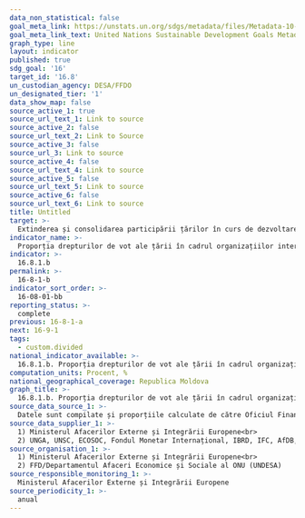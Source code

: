 ```yaml
---
data_non_statistical: false
goal_meta_link: https://unstats.un.org/sdgs/metadata/files/Metadata-10-06-01.pdf
goal_meta_link_text: United Nations Sustainable Development Goals Metadata (pdf 1361kB)
graph_type: line
layout: indicator
published: true
sdg_goal: '16'
target_id: '16.8'
un_custodian_agency: DESA/FFDO
un_designated_tier: '1'
data_show_map: false
source_active_1: true
source_url_text_1: Link to source
source_active_2: false
source_url_text_2: Link to Source
source_active_3: false
source_url_3: Link to source
source_active_4: false
source_url_text_4: Link to source
source_active_5: false
source_url_text_5: Link to source
source_active_6: false
source_url_text_6: Link to source
title: Untitled
target: >-
  Extinderea și consolidarea participării țărilor în curs de dezvoltare în instituțiile de guvernare globală
indicator_name: >-
  Proporția drepturilor de vot ale țării în cadrul organizațiilor internaționale
indicator: >-
  16.8.1.b
permalink: >-
  16-8-1-b
indicator_sort_order: >-
  16-08-01-bb
reporting_status: >-
  complete
previous: 16-8-1-a
next: 16-9-1
tags:
  - custom.divided
national_indicator_available: >-
  16.8.1.b. Proporția drepturilor de vot ale țării în cadrul organizațiilor internaționale
computation_units: Procent, %
national_geographical_coverage: Republica Moldova
graph_title: >-
  16.8.1.b. Proporția drepturilor de vot ale țării în cadrul organizațiilor internaționale
source_data_source_1: >-
  Datele sunt compilate și proporțiile calculate de către Oficiul Finanțare pentru Dezvoltare, Departamentul pentru Afaceri Economice și Sociale al Națiunilor Unite.
source_data_supplier_1: >-
  1) Ministerul Afacerilor Externe și Integrării Europene<br> 
  2) UNGA, UNSC, ECOSOC, Fondul Monetar Internațional, IBRD, IFC, AfDB, ADB, IADB, Organizația Mondială a Comerțului (WTO), FSB
source_organisation_1: >-
  1) Ministerul Afacerilor Externe și Integrării Europene<br> 
  2) FFD/Departamentul Afaceri Economice și Sociale al ONU (UNDESA)
source_responsible_monitoring_1: >-
  Ministerul Afacerilor Externe și Integrării Europene
source_periodicity_1: >-
  anual
---
```

